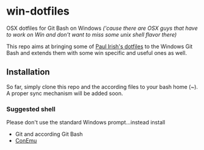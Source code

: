 win-dotfiles
============

OSX dotfiles for Git Bash on Windows
_('cause there are OSX guys that have to work on Win and don't want to miss some unix shell flavor there)_

This repo aims at bringing some of [Paul Irish's dotfiles](https://github.com/paulirish/dotfiles) to the Windows Git Bash and extends them with some win specific and useful ones as well.

## Installation

So far, simply clone this repo and the according files to your bash home (~). A proper sync mechanism will be added soon.

### Suggested shell

Please don't use the standard Windows prompt...instead install

- Git and according Git Bash
- [ConEmu](https://code.google.com/p/conemu-maximus5/)
